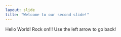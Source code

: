 ```yaml
---
layout: slide
title: "Welcome to our second slide!"
---
```

Hello World! Rock on!!!
Use the left arrow to go back!
